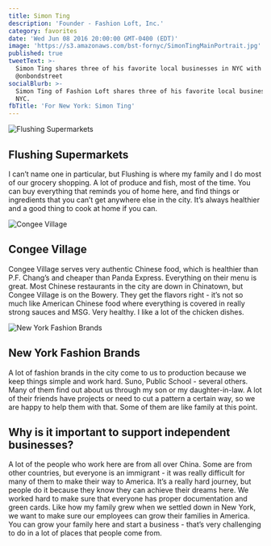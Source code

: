 ```yaml
---
title: Simon Ting
description: 'Founder - Fashion Loft, Inc.'
category: favorites
date: 'Wed Jun 08 2016 20:00:00 GMT-0400 (EDT)'
image: 'https://s3.amazonaws.com/bst-fornyc/SimonTingMainPortrait.jpg'
published: true
tweetText: >-
  Simon Ting shares three of his favorite local businesses in NYC with
  @onbondstreet 
socialBlurb: >-
  Simon Ting of Fashion Loft shares three of his favorite local businesses in
  NYC.
fbTitle: 'For New York: Simon Ting'
---
```


![Flushing Supermarkets](https://s3.amazonaws.com/bst-fornyc/SimonTingFlushingSupermarketsMain.jpg)

## Flushing Supermarkets

I can’t name one in particular, but Flushing is where my family and I do most of our grocery shopping. A lot of produce and fish, most of the time. You can buy everything that reminds you of home here, and find things or ingredients that you can’t get anywhere else in the city. It’s always healthier and a good thing to cook at home if you can.

![Congee Village](https://s3.amazonaws.com/bst-fornyc/SimonTingCongeeVillage.jpg)

## Congee Village

Congee Village serves very authentic Chinese food, which is healthier than P.F. Chang’s and cheaper than Panda Express. Everything on their menu is great. Most Chinese restaurants in the city are down in Chinatown, but Congee Village is on the Bowery. They get the flavors right - it’s not so much like American Chinese food where everything is covered in really strong sauces and MSG. Very healthy. I like a lot of the chicken dishes.

![New York Fashion Brands](https://s3.amazonaws.com/bst-fornyc/SimonTingNYCFashionBrandsAlt.jpg)

## New York Fashion Brands

A lot of fashion brands in the city come to us to production because we keep things simple and work hard. Suno, Public School - several others. Many of them find out about us through my son or my daughter-in-law. A lot of their friends have projects or need to cut a pattern a certain way, so we are happy to help them with that. Some of them are like family at this point.

## Why is it important to support independent businesses?

A lot of the people who work here are from all over China. Some are from other countries, but everyone is an immigrant - it was really difficult for many of them to make their way to America. It’s a really hard journey, but people do it because they know they can achieve their dreams here. We worked hard to make sure that everyone has proper documentation and green cards. Like how my family grew when we settled down in New York, we want to make sure our employees can grow their families in America. You can grow your family here and start a business - that’s very challenging to do in a lot of places that people come from.
